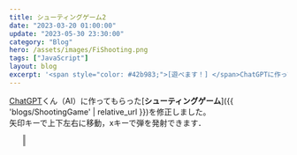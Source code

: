 ```yaml
---
title: シューティングゲーム2
date: "2023-03-20 01:00:00"
update: "2023-05-30 23:30:00"
category: "Blog"
hero: /assets/images/FiShooting.png
tags: ["JavaScript"]
layout: blog
excerpt: '<span style="color: #42b983;">[遊べます！] </span>ChatGPTに作ってもら作ってもらったシューティングゲームを修正しました．'
---
```


<head>
  <meta charset="utf-8">
    <style>
      #canvas {
        width: 640px;
        height: 480px;
        border: 2px solid #999;
        margin-left: 5%;
      }
    </style>
</head>

<a href="https://chat.openai.com/chat" target="_blank">ChatGPT</a>くん（AI）に作ってもらった[<b>シューティングゲーム</b>]({{ 'blogs/ShootingGame' | relative_url }})を修正しました。  
矢印キーで上下左右に移動，xキーで弾を発射できます．

<canvas id="canvas"></canvas>
<script src="https://absolute-value.github.io/ShootingGame/config.js"></script>
<script src="https://absolute-value.github.io/ShootingGame/ShootingGame.js"></script>